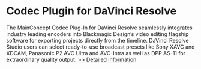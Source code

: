 # Codec Plugin for DaVinci Resolve
The MainConcept Codec Plug-In for DaVinci Resolve seamlessly integrates industry leading encoders into Blackmagic Design’s video editing flagship software for exporting projects directly from the timeline. DaVinci Resolve Studio users can select ready-to-use broadcast presets like Sony XAVC and XDCAM, Panasonic P2 AVC Ultra and AVC-Intra as well as DPP AS-11 for extraordinary quality output.
[>> Detailed information](https://secure.element5.com/esales/product.html?productid=300989399&affiliateid=200057808)